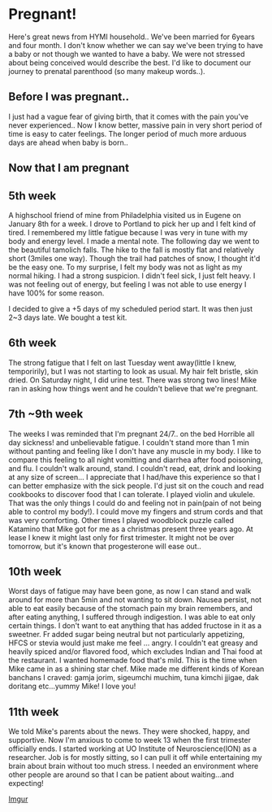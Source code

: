 # Pregnant!

Here's great news from HYMI household..
We've been married for 6years and four month. I don't know whether we can say we've been trying to have a baby or not though we wanted to have a baby.
We were not stressed about being conceived would describe the best.
I'd like to document our journey to prenatal parenthood (so many makeup words..).

## Before I was pregnant..
I just had a vague fear of giving birth, that it comes with the pain you've never experienced..
Now I know better, massive pain in very short period of time is easy to cater feelings. The longer period of much more arduous days are ahead when baby is born..


## Now that I am pregnant
## 5th week
A highschool friend of mine from Philadelphia visited us in Eugene on January 8th for a week. I drove to Portland to pick her up and I felt kind of tired. I remembered my little fatigue because I was very in tune with my body and energy level. I made a mental note.
The following day we went to the beautiful tamolich falls. The hike to the fall is mostly flat and relatively short (3miles one way). Though the trail had patches of snow, I thought it'd be the easy one. To my surprise, I felt my body was not as light as my normal hiking. I had a strong suspicion. I didn't feel sick, I just felt heavy. I was not feeling out of energy, but feeling I was not able to use energy I have 100% for some reason.

I decided to give a +5 days of my scheduled period start. It was then just 2~3 days late. We bought a test kit.

## 6th week
The strong fatigue that I felt on last Tuesday went away(little I knew, temporirily), but I was not starting to look as usual. My hair felt bristle, skin dried. On Saturday night, I did urine test. There was strong two lines! Mike ran in asking how things went and he couldn't believe that we're pregnant. 

## 7th ~9th week
The weeks I was reminded that I'm pregnant 24/7.. on the bed
Horrible all day sickness! and unbelievable fatigue. I couldn't stand more than 1 min without panting and feeling like I don't have any muscle in my body. I like to compare this feeling to all night vomitting and diarrhea after food poisoning, and flu. I couldn't walk around, stand. I couldn't read, eat, drink and looking at any size of screen... I appreciate that I had/have this experience so that I can better emphasize with the sick people. I'd just sit on the couch and read cookbooks to discover food that I can tolerate. I played violin and ukulele. That was the only things I could do and feeling not in pain(pain of not being able to control my body!). I could move my fingers and strum cords and that was very comforting. Other times I played woodblock puzzle called Katamino that Mike got for me as a christmas present three years ago. At lease I knew it might last only for first trimester. It might not be over tomorrow, but it's known that progesterone will ease out..


## 10th week
Worst days of fatigue may have been gone, as now I can stand and walk around for more than 5min and not wanting to sit down. Nausea persist, not able to eat easily because of the stomach pain my brain remembers, and after eating anything, I suffered through indigestion. I was able to eat only certain things. I don't want to eat anything that has added fructose in it as a sweetner. Fr added sugar being neutral but not particularly appetizing, HFCS or stevia would just make me feel ... angry. I couldn't eat greasy and heavily spiced and/or flavored food, which excludes Indian and Thai food at the restaurant. I wanted homemade food that's mild. This is the time when Mike came in as a shining star chef. Mike made me different kinds of Korean banchans I craved: gamja jorim, sigeumchi muchim, tuna kimchi jjigae, dak doritang etc...yummy Mike! I love you!

## 11th week
We told Mike's parents about the news. They were shocked, happy, and supportive. Now I'm anxious to come to week 13 when the first trimester officially ends. I started working at UO Institute of Neuroscience(ION) as a researcher. Job is for mostly sitting, so I can pull it off while entertaining my brain about brain without too much stress. I needed an environment where other people are around so that I can be patient about waiting...and expecting!

[Imgur](https://i.imgur.com/N70H63D.mp4)
